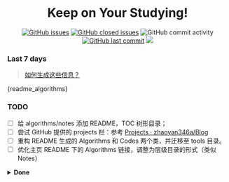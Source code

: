 <!-- <div style="text-align: center"> -->
<div align="center">  <!-- style="text-align: center" 在 GitHub 主页不生效 -->
<!-- cacheSeconds 统一为 3600 秒 -->

# Keep on Your Studying!

<!-- ![clones](https://raw.githubusercontent.com/imhuay/imhuay/traffic/traffic-studies/clones.svg)
![clones per week](https://raw.githubusercontent.com/imhuay/imhuay/traffic/traffic-studies/clones_per_week.svg) 
![views](https://raw.githubusercontent.com/imhuay/imhuay/traffic/traffic-studies/views.svg)
![views per week](https://raw.githubusercontent.com/imhuay/imhuay/traffic/traffic-studies/views_per_week.svg) -->
[![GitHub issues](https://img.shields.io/github/issues/imhuay/studies?color=important&cacheSeconds=3600)](https://github.com/imhuay/studies/issues)
[![GitHub closed issues](https://img.shields.io/github/issues-closed-raw/imhuay/studies?color=inactive&cacheSeconds=3600)](https://github.com/imhuay/studies/issues?q=is:issue+is:closed)
![GitHub commit activity](https://img.shields.io/github/commit-activity/m/imhuay/studies?style=flat&cacheSeconds=3600)
[![GitHub last commit](https://img.shields.io/github/last-commit/imhuay/studies?cacheSeconds=3600)](https://github.com/imhuay/studies/commits)
![](https://visitor-badge.laobi.icu/badge?page_id=imhuay.studies&right_color=green&left_text=page%20views)
<!-- [![GitHub Repo stars](https://img.shields.io/github/stars/imhuay/studies?style=social)](https://github.com/imhuay/studies/stargazers) -->

</div>

### Last 7 days
<!--START_SECTION:waka-->
<!--END_SECTION:waka-->
> [如何生成这些信息？]()


{readme_algorithms}

<!-- <summary><b> TODO </b></summary> -->
### TODO

- [ ] 给 algorithms/notes 添加 README，TOC 树形目录；
- [ ] 尝试 GitHub 提供的 projects 栏：参考 [Projects · zhaoyan346a/Blog](https://github.com/zhaoyan346a/Blog/projects)
- [ ] 重构 README 生成的 Algorithms 和 Codes 两个类，并迁移至 tools 目录。
- [ ] 优化主页 README 下的 Algorithms 链接，调整为层级目录的形式（类似 Notes）

<!-- - [ ] 【`2021.11.11`】pytorch_trainer: 为 EvaluateCallback 添加各种预定义评估指标，如 acc、f1 等，目前只有 loss； -->
<!-- - [ ] 【`2021.11.11`】论文：What does BERT learn about the structure of language? —— Bert 各层的含义； -->
<!-- - [ ] 【`2021.11.10`】bert-tokenizer 自动识别 `[MASK]` 等特殊标识； -->
<!-- - [ ] 【`2021.11.07`】面试笔记：通识问题/项目问题 -->
<!-- - [ ] 【`2021.10.22`】max_batch_size 估算 -->

<details><summary><b> Done </b></summary>

- [x] 【`2022.01.18`】优化 algorithm 笔记模板的 tag 部分，使用 json 代替目前的正则抽取。
- [x] 【`2022.01.17`】自动生成目录结构（books、papers 等）
- [x] 【`2021.11.12`】优化 auto-readme，使用上一次的 commit info，而不是默认 'Auto-README'
    - 参考：`git commit -m "$(git log -"$(git rev-list origin/master..master --count)" --pretty=%B | cat)"`
    - 说明：使用 origin/master 到 master 之间所有的 commit 信息作为这次的 message；
- [x] 【`2021.11.11`】bert 支持加载指定层 -> `_test_load_appointed_layers()`
- [x] 【`2021.11.08`】把 __test.py 文件自动加入文档测试（放弃）
    - 有些测试比较耗时，不需要全部加入自动测试；
    - __test.py 针对的是存在相对引用的模块，如果这些模块有改动，会即时测试，所以也不需要自动测试
- [x] 【`2021.11.03`】[pytorch-lightning](https://github.com/PyTorchLightning/pytorch-lightning) 代码阅读

</details>

<!-- 

### 其他仓库
- [Algorithm_Interview_Notes-Chinese](https://github.com/imhuay/Algorithm_Interview_Notes-Chinese_backups): 在校期间的学习/面试笔记；
- [bert_by_keras](https://github.com/imhuay/bert_by_keras): 使用 keras 重构的 Bert；
- [algorithm](https://github.com/imhuay/algorithm): 刷题笔记，实际上就是本仓库 algorithm 目录下的内容；

 -->
